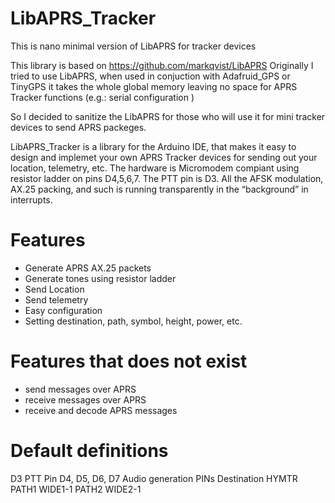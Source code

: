 # LibAPRS_Tracker
This is nano minimal version of LibAPRS for tracker devices

This library is based on https://github.com/markqvist/LibAPRS 
Originally I tried to use LibAPRS, when used in conjuction with Adafruid_GPS or TinyGPS it takes the whole global memory leaving no space for APRS Tracker functions (e.g.: serial configuration )

So I decided to sanitize the LibAPRS for those who will use it for mini tracker devices to send APRS packeges.

LibAPRS_Tracker is a library for the Arduino IDE, that makes it easy to design and implemet your own APRS Tracker devices for sending out your location, telemetry, etc. The hardware is Micromodem compiant using resistor ladder on pins D4,5,6,7. The PTT pin is D3. All the AFSK modulation, AX.25 packing, and such is running transparently in the “background” in interrupts.

# Features
- Generate APRS AX.25 packets
- Generate tones using resistor ladder
- Send Location
- Send telemetry
- Easy configuration
- Setting destination, path, symbol, height, power, etc.

# Features that does not exist
- send messages over APRS
- receive messages over APRS
- receive and decode APRS messages


# Default definitions 
D3 PTT Pin
D4, D5, D6, D7 Audio generation PINs
Destination HYMTR
PATH1 WIDE1-1
PATH2 WIDE2-1








